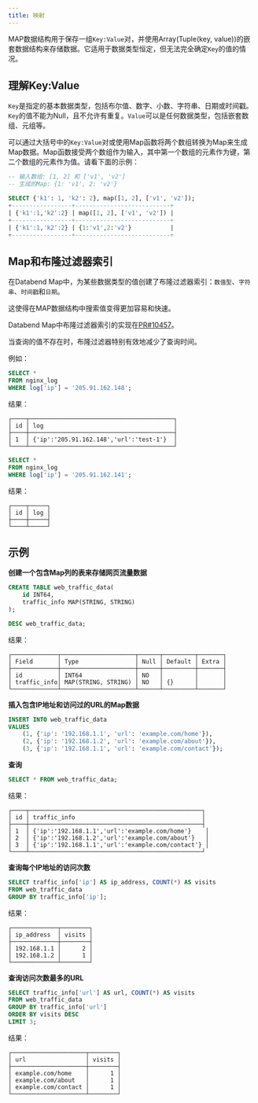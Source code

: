 ```yaml
---
title: 映射
---
```


MAP数据结构用于保存一组`Key:Value`对，并使用Array(Tuple(key, value))的嵌套数据结构来存储数据。它适用于数据类型恒定，但无法完全确定`Key`的值的情况。

## 理解Key:Value

`Key`是指定的基本数据类型，包括布尔值、数字、小数、字符串、日期或时间戳。`Key`的值不能为Null，且不允许有重复。`Value`可以是任何数据类型，包括嵌套数组、元组等。

可以通过大括号中的`Key:Value`对或使用Map函数将两个数组转换为Map来生成Map数据。Map函数接受两个数组作为输入，其中第一个数组的元素作为键，第二个数组的元素作为值。请看下面的示例：

```sql
-- 输入数组: [1, 2] 和 ['v1', 'v2']
-- 生成的Map: {1: 'v1', 2: 'v2'}

SELECT {'k1': 1, 'k2': 2}, map([1, 2], ['v1', 'v2']);
+-----------------+---------------------------+
| {'k1':1,'k2':2} | map([1, 2], ['v1', 'v2']) |
+-----------------+---------------------------+
| {'k1':1,'k2':2} | {1:'v1',2:'v2'}           |
+-----------------+---------------------------+
```

## Map和布隆过滤器索引

在Databend Map中，为某些数据类型的值创建了布隆过滤器索引：`数值型`、`字符串`、`时间戳`和`日期`。

这使得在MAP数据结构中搜索值变得更加容易和快速。

Databend Map中布隆过滤器索引的实现在[PR#10457](https://github.com/datafuselabs/databend/pull/10457)。

当查询的值不存在时，布隆过滤器特别有效地减少了查询时间。

例如：
```sql
SELECT *
FROM nginx_log
WHERE log['ip'] = '205.91.162.148';
```
结果：
```
┌────┬─────────────────────────────────────────┐
│ id │ log                                     │
├────┼─────────────────────────────────────────┤
│ 1  │ {'ip':'205.91.162.148','url':'test-1'}  │
└────┴─────────────────────────────────────────┘
```

```sql
SELECT *
FROM nginx_log
WHERE log['ip'] = '205.91.162.141';
```
结果：
```
┌────┬─────┐
│ id │ log │
├────┼─────┤
└────┴─────┘
```

## 示例

**创建一个包含Map列的表来存储网页流量数据**

```sql
CREATE TABLE web_traffic_data(
    id INT64, 
    traffic_info MAP(STRING, STRING)
);
```

```sql
DESC web_traffic_data;
```

结果：
```
┌─────────────┬─────────────────────┬──────┬─────────┬───────┐
│ Field       │ Type                │ Null │ Default │ Extra │
├─────────────┼─────────────────────┼──────┼─────────┼───────┤
│ id          │ INT64               │ NO   │         │       │
│ traffic_info│ MAP(STRING, STRING) │ NO   │ {}      │       │
└─────────────┴─────────────────────┴──────┴─────────┴───────┘
```

**插入包含IP地址和访问过的URL的Map数据**

```sql
INSERT INTO web_traffic_data 
VALUES
    (1, {'ip': '192.168.1.1', 'url': 'example.com/home'}),
    (2, {'ip': '192.168.1.2', 'url': 'example.com/about'}),
    (3, {'ip': '192.168.1.1', 'url': 'example.com/contact'});
```

**查询**

```sql
SELECT * FROM web_traffic_data;
```
结果：
```
┌────┬─────────────────────────────────────────────────┐
│ id │ traffic_info                                    │
├────┼─────────────────────────────────────────────────┤
│ 1  │ {'ip':'192.168.1.1','url':'example.com/home'}    │
│ 2  │ {'ip':'192.168.1.2','url':'example.com/about'}   │
│ 3  │ {'ip':'192.168.1.1','url':'example.com/contact'} │
└────┴─────────────────────────────────────────────────┘
```

**查询每个IP地址的访问次数**

```sql
SELECT traffic_info['ip'] AS ip_address, COUNT(*) AS visits
FROM web_traffic_data
GROUP BY traffic_info['ip'];
```

结果：
```
┌─────────────┬────────┐
│ ip_address  │ visits │
├─────────────┼────────┤
│ 192.168.1.1 │      2 │
│ 192.168.1.2 │      1 │
└─────────────┴────────┘
```

**查询访问次数最多的URL**
```sql
SELECT traffic_info['url'] AS url, COUNT(*) AS visits
FROM web_traffic_data
GROUP BY traffic_info['url']
ORDER BY visits DESC
LIMIT 3;
```

结果：
```
┌─────────────────────┬────────┐
│ url                 │ visits │
├─────────────────────┼────────┤
│ example.com/home    │      1 │
│ example.com/about   │      1 │
│ example.com/contact │      1 │
└─────────────────────┴────────┘
```